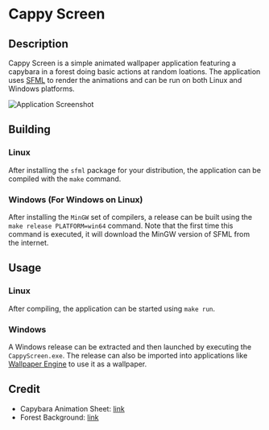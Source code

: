 # Cappy Screen

## Description
Cappy Screen is a simple animated wallpaper application featuring a capybara in a forest doing basic actions at random loations. The application uses [SFML](https://www.sfml-dev.org/) to render the animations and can be run on both Linux and Windows platforms.

![Application Screenshot](https://cdn.discordapp.com/attachments/684938582518923335/1265674278528094209/image.png?ex=66a25e87&is=66a10d07&hm=f68bfa213d6bf25c82c2799382d5d857784ca4a239d1a61cc7adde1d341bf46a&)

## Building
### Linux
After installing the `sfml` package for your distribution, the application can be compiled with the `make` command.

### Windows (For Windows on Linux)
After installing the `MinGW` set of compilers, a release can be built using the `make release PLATFORM=win64` command. Note that the first time this command is executed, it will download the MinGW version of SFML from the internet.

## Usage
### Linux
After compiling, the application can be started using `make run`.

### Windows
A Windows release can be extracted and then launched by executing the `CappyScreen.exe`. The release can also be imported into applications like [Wallpaper Engine](https://store.steampowered.com/app/431960/Wallpaper_Engine/) to use it as a wallpaper.

## Credit
- Capybara Animation Sheet: [link](https://niffirggames.itch.io/charliethecapybara)
- Forest Background: [link](https://www.tumblr.com/namatnieks/175070642600/a-forest-background-i-made-for-coromon-the-game)
